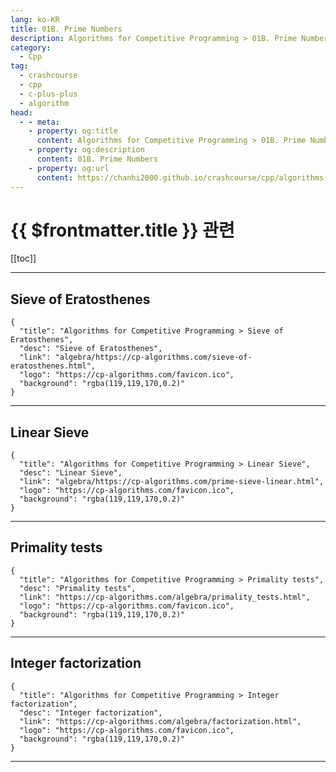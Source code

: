 ```yaml
---
lang: ko-KR
title: 01B. Prime Numbers
description: Algorithms for Competitive Programming > 01B. Prime Numbers
category:
  - Cpp
tag: 
  - crashcourse
  - cpp
  - c-plus-plus
  - algorithm
head:
  - - meta:
    - property: og:title
      content: Algorithms for Competitive Programming > 01B. Prime Numbers
    - property: og:description
      content: 01B. Prime Numbers
    - property: og:url
      content: https://chanhi2000.github.io/crashcourse/cpp/algorithms-for-competitive-programming/01-algebra/01B.html
---
```


# {{ $frontmatter.title }} 관련

[[toc]]

---

## Sieve of Eratosthenes

```component VPCard
{
  "title": "Algorithms for Competitive Programming > Sieve of Eratosthenes",
  "desc": "Sieve of Eratosthenes",
  "link": "algebra/https://cp-algorithms.com/sieve-of-eratosthenes.html",
  "logo": "https://cp-algorithms.com/favicon.ico",
  "background": "rgba(119,119,170,0.2)"
}
```

---

## Linear Sieve

```component VPCard
{
  "title": "Algorithms for Competitive Programming > Linear Sieve",
  "desc": "Linear Sieve",
  "link": "algebra/https://cp-algorithms.com/prime-sieve-linear.html",
  "logo": "https://cp-algorithms.com/favicon.ico",
  "background": "rgba(119,119,170,0.2)"
}
```

---

## Primality tests

```component VPCard
{
  "title": "Algorithms for Competitive Programming > Primality tests",
  "desc": "Primality tests",
  "link": "https://cp-algorithms.com/algebra/primality_tests.html",
  "logo": "https://cp-algorithms.com/favicon.ico",
  "background": "rgba(119,119,170,0.2)"
}
```

---

## Integer factorization

```component VPCard
{
  "title": "Algorithms for Competitive Programming > Integer factorization",
  "desc": "Integer factorization",
  "link": "https://cp-algorithms.com/algebra/factorization.html",
  "logo": "https://cp-algorithms.com/favicon.ico",
  "background": "rgba(119,119,170,0.2)"
}
```

---
